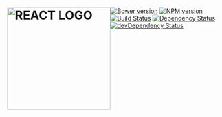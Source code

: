 <h1><a href="https://shijiezhou1.github.io/my-app/" title="React"><img style="float: left" width="240" src="https://encrypted-tbn0.gstatic.com/images?q=tbn:ANd9GcTLn7N4OukJc43MJIiL2i1rlXmt2yeVHIILQOviOdedFNKLMh1bow" alt="REACT LOGO"/></a></h1>


[![Bower version](https://img.shields.io/bower/v/amazeui.svg?style=flat-square)](https://github.com/amazeui/amazeui)
[![NPM version](https://img.shields.io/npm/v/amazeui.svg?style=flat-square)](https://www.npmjs.com/package/amazeui)
[![Build Status](https://img.shields.io/travis/amazeui/amazeui.svg?style=flat-square)](https://travis-ci.org/amazeui/amazeui)
[![Dependency Status](https://img.shields.io/david/amazeui/amazeui.svg?style=flat-square)](https://david-dm.org/amazeui/amazeui)
[![devDependency Status](https://img.shields.io/david/dev/amazeui/amazeui.svg?style=flat-square)](https://david-dm.org/amazeui/amazeui#info=devDependencies)
